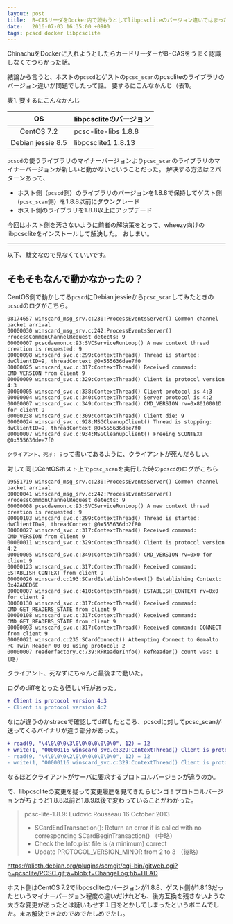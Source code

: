 ```yaml
---
layout: post
title:  B−CASリーダをDocker内で読もうとしてlibpcscliteのバージョン違いではまった話
date:   2016-07-03 16:35:00 +0900
tags: pcscd docker libpcsclite
---
```


ChinachuをDockerに入れようとしたらカードリーダーがB−CASをうまく認識しなくてつらかった話。

結論から言うと、ホストの`pcscd`とゲストの`pcsc_scan`のpcscliteのライブラリのバージョン違いが問題でしたって話。
要するにこんなかんじ（表1)。

表1. 要するにこんなかんじ

 OS | libpcscliteのバージョン
:---:|:-----
 CentOS 7.2 | pcsc-lite-libs 1.8.8
 Debian jessie 8.5 | libpcsclite1 1.8.13

`pcscd`の使うライブラリのマイナーバージョンより`pcsc_scan`のライブラリのマイナーバージョンが新しいと動かないということだった。
解決する方法は２パターンあって、

- ホスト側（`pcscd`側）のライブラリのバージョンを1.8.8で保持してゲスト側(`pcsc_scan`側）を1.8.8以前にダウングレード
- ホスト側のライブラリを1.8.8以上にアップデード

今回はホスト側を汚さないように前者の解決策をとって、wheezy向けのlibpcscliteをインストールして解決した。
おしまい。



----
以下、駄文なので見なくていいです。

## そもそもなんで動かなかったの？

CentOS側で動かしてる`pcscd`にDebian jessieから`pcsc_scan`してみたときの`pcscd`のログがこちら。

```
08174657 winscard_msg_srv.c:230:ProcessEventsServer() Common channel packet arrival
00000030 winscard_msg_srv.c:242:ProcessEventsServer() ProcessCommonChannelRequest detects: 9
00000007 pcscdaemon.c:93:SVCServiceRunLoop() A new context thread creation is requested: 9
00000098 winscard_svc.c:299:ContextThread() Thread is started: dwClientID=9, threadContext @0x555636dee7f0
00000025 winscard_svc.c:317:ContextThread() Received command: CMD_VERSION from client 9
00000009 winscard_svc.c:329:ContextThread() Client is protocol version 4:3
00000005 winscard_svc.c:338:ContextThread() Client protocol is 4:3
00000004 winscard_svc.c:340:ContextThread() Server protocol is 4:2
00000007 winscard_svc.c:349:ContextThread() CMD_VERSION rv=0x8010001D for client 9
00000238 winscard_svc.c:309:ContextThread() Client die: 9
00000024 winscard_svc.c:928:MSGCleanupClient() Thread is stopping: dwClientID=9, threadContext @0x555636dee7f0
00000007 winscard_svc.c:934:MSGCleanupClient() Freeing SCONTEXT @0x555636dee7f0
```

`クライアント、死す: 9`って書いてあるように、クライアントが死んだらしい。

対して同じCentOSホスト上で`pcsc_scan`を実行した時の`pcscd`のログがこちら

```
99551719 winscard_msg_srv.c:230:ProcessEventsServer() Common channel packet arrival
00000041 winscard_msg_srv.c:242:ProcessEventsServer() ProcessCommonChannelRequest detects: 9
00000008 pcscdaemon.c:93:SVCServiceRunLoop() A new context thread creation is requested: 9
00000103 winscard_svc.c:299:ContextThread() Thread is started: dwClientID=9, threadContext @0x555636db2f80
00000027 winscard_svc.c:317:ContextThread() Received command: CMD_VERSION from client 9
00000011 winscard_svc.c:329:ContextThread() Client is protocol version 4:2
00000005 winscard_svc.c:349:ContextThread() CMD_VERSION rv=0x0 for client 9
00000123 winscard_svc.c:317:ContextThread() Received command: ESTABLISH_CONTEXT from client 9
00000026 winscard.c:193:SCardEstablishContext() Establishing Context: 0x42ADED6E
00000007 winscard_svc.c:410:ContextThread() ESTABLISH_CONTEXT rv=0x0 for client 9
00000130 winscard_svc.c:317:ContextThread() Received command: CMD_GET_READERS_STATE from client 9
00000108 winscard_svc.c:317:ContextThread() Received command: CMD_GET_READERS_STATE from client 9
00000093 winscard_svc.c:317:ContextThread() Received command: CONNECT from client 9
00000021 winscard.c:235:SCardConnect() Attempting Connect to Gemalto PC Twin Reader 00 00 using protocol: 2
00000007 readerfactory.c:739:RFReaderInfo() RefReader() count was: 1
(略)
```

クライアント、死なずにちゃんと最後まで動いた。

ログのdiffをとったら怪しい行があった。

```diff
+ Client is protocol version 4:3
- Client is protocol version 4:2
```

なにが違うのかstraceで確認してdiffしたところ、pcscdに対してpcsc_scanが送ってくるバイナリが違う部分があった。

```diff
+ read(9, "\4\0\0\0\3\0\0\0\0\0\0\0", 12) = 12
+ write(1, "00000116 winscard_svc.c:329:ContextThread() Client is protocol version 4:3\n", 75) = 75
- read(9, "\4\0\0\0\2\0\0\0\0\0\0\0", 12) = 12
- write(1, "00000116 winscard_svc.c:329:ContextThread() Client is protocol version 4:2\n", 75) = 75
```

なるほどクライアントがサーバに要求するプロトコルバージョンが違うのか。

で、libpcscliteの変更を疑って変更履歴を見てきたらビンゴ！プロトコルバージョンがちょうど1.8.8以前と1.8.9以後で変わっていることがわかった。

> pcsc-lite-1.8.9: Ludovic Rousseau
> 16 October 2013
> - SCardEndTransaction(): Return an error if is called with no
> corresponding SCardBeginTransaction()
> （中略）
> - Check the Info.plist file is (a minimum) correct
> - Update PROTOCOL_VERSION_MINOR from 2 to 3
> （後略）

https://alioth.debian.org/plugins/scmgit/cgi-bin/gitweb.cgi?p=pcsclite/PCSC.git;a=blob;f=ChangeLog;hb=HEAD

ホスト側はCentOS 7.2でlibpcscliteのバージョンが1.8.8、ゲスト側が1.8.13だったというマイナーバージョン程度の違いだけれども、後方互換を残さないような大きな変更があったとは疑いもせず１日をとかしてしまったというポエムでした。まぁ解決できたのでめでたしめでたし。